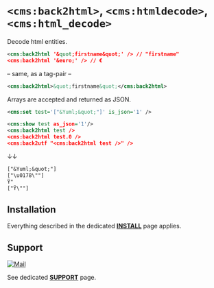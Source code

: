 # `<cms:back2html>`, `<cms:htmldecode>`, `<cms:html_decode>`

Decode html entities.

```xml
<cms:back2html '&quot;firstname&quot;' /> // "firstname"
<cms:back2html '&euro;' /> // €
```

– same, as a tag-pair –

```xml
<cms:back2html>&quot;firstname&quot;</cms:back2html>
```

Arrays are accepted and returned as JSON.

```xml
<cms:set test='["&Yuml;&quot;"]' is_json='1' />

<cms:show test as_json='1'/>
<cms:back2html test />
<cms:back2html test.0 />
<cms:back2utf "<cms:back2html test />" />
```

↓↓

```txt
["&Yuml;&quot;"]
["\u0178\""]
Ÿ"
["Ÿ\""]
```

## Installation

Everything described in the dedicated [**INSTALL**](/INSTALL.md) page applies.

## Support

[![Mail](https://img.shields.io/badge/gmail-%23539CFF.svg?&style=for-the-badge&logo=gmail&logoColor=white)](mailto:"Anton"<tony.smirnov@gmail.com>?subject=[GitHub])

See dedicated [**SUPPORT**](/SUPPORT.md) page.
